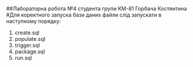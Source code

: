##Лабораторна робота №4 студента групи КМ-81 Горбача Костянтина
#Для коректного запуска бази даних файли слід запускати в наступному порядку:
1. create.sql
2. populate.sql
3. trigger.sql
4. package.sql
5. run.sql
